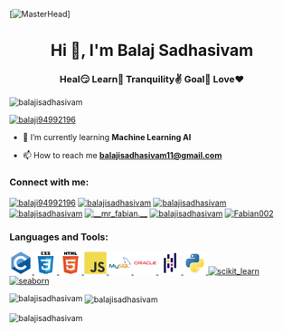 [![MasterHead](https://1.bp.blogspot.com/-7A4WynwLsM...)]
<h1 align="center">Hi 👋, I'm Balaj Sadhasivam</h1>
<h3 align="center">Heal😏 Learn💯 Tranquility✌️ Goal🤟 Love❤️</h3>


<p align="left"> <img src="https://komarev.com/ghpvc/?username=balajisadhasivam&label=Profile%20views&color=0e75b6&style=flat" alt="balajisadhasivam" /> </p>

<p align="left"> <a href="https://twitter.com/balaji94992196" target="blank"><img src="https://img.shields.io/twitter/follow/balaji94992196?logo=twitter&style=for-the-badge" alt="balaji94992196" /></a> </p>

- 🌱 I’m currently learning **Machine Learning AI**

- 📫 How to reach me **balajisadhasivam11@gmail.com**

<h3 align="left">Connect with me:</h3>
<p align="left">
<a href="https://twitter.com/balaji94992196" target="blank"><img align="center" src="https://raw.githubusercontent.com/rahuldkjain/github-profile-readme-generator/master/src/images/icons/Social/twitter.svg" alt="balaji94992196" height="30" width="40" /></a>
<a href="https://linkedin.com/in/balajisadhasivam" target="blank"><img align="center" src="https://raw.githubusercontent.com/rahuldkjain/github-profile-readme-generator/master/src/images/icons/Social/linked-in-alt.svg" alt="balajisadhasivam" height="30" width="40" /></a>
<a href="https://kaggle.com/balajisadhasivam" target="blank"><img align="center" src="https://raw.githubusercontent.com/rahuldkjain/github-profile-readme-generator/master/src/images/icons/Social/kaggle.svg" alt="balajisadhasivam" height="30" width="40" /></a>
<a href="https://fb.com/balajisadhasivam" target="blank"><img align="center" src="https://raw.githubusercontent.com/rahuldkjain/github-profile-readme-generator/master/src/images/icons/Social/facebook.svg" alt="balajisadhasivam" height="30" width="40" /></a>
<a href="https://instagram.com/__mr_fabian.__" target="blank"><img align="center" src="https://raw.githubusercontent.com/rahuldkjain/github-profile-readme-generator/master/src/images/icons/Social/instagram.svg" alt="__mr_fabian.__" height="30" width="40" /></a>
<a href="https://www.hackerrank.com/balajisadhasivam" target="blank"><img align="center" src="https://raw.githubusercontent.com/rahuldkjain/github-profile-readme-generator/master/src/images/icons/Social/hackerrank.svg" alt="balajisadhasivam" height="30" width="40" /></a>
<a href="https://discord.gg/Fabian002" target="blank"><img align="center" src="https://raw.githubusercontent.com/rahuldkjain/github-profile-readme-generator/master/src/images/icons/Social/discord.svg" alt="Fabian002" height="30" width="40" /></a>
</p>

<h3 align="left">Languages and Tools:</h3>
<p align="left"> <a href="https://www.cprogramming.com/" target="_blank" rel="noreferrer"> <img src="https://raw.githubusercontent.com/devicons/devicon/master/icons/c/c-original.svg" alt="c" width="40" height="40"/> </a> <a href="https://www.w3schools.com/css/" target="_blank" rel="noreferrer"> <img src="https://raw.githubusercontent.com/devicons/devicon/master/icons/css3/css3-original-wordmark.svg" alt="css3" width="40" height="40"/> </a> <a href="https://www.w3.org/html/" target="_blank" rel="noreferrer"> <img src="https://raw.githubusercontent.com/devicons/devicon/master/icons/html5/html5-original-wordmark.svg" alt="html5" width="40" height="40"/> </a> <a href="https://developer.mozilla.org/en-US/docs/Web/JavaScript" target="_blank" rel="noreferrer"> <img src="https://raw.githubusercontent.com/devicons/devicon/master/icons/javascript/javascript-original.svg" alt="javascript" width="40" height="40"/> </a> <a href="https://www.mysql.com/" target="_blank" rel="noreferrer"> <img src="https://raw.githubusercontent.com/devicons/devicon/master/icons/mysql/mysql-original-wordmark.svg" alt="mysql" width="40" height="40"/> </a> <a href="https://www.oracle.com/" target="_blank" rel="noreferrer"> <img src="https://raw.githubusercontent.com/devicons/devicon/master/icons/oracle/oracle-original.svg" alt="oracle" width="40" height="40"/> </a> <a href="https://pandas.pydata.org/" target="_blank" rel="noreferrer"> <img src="https://raw.githubusercontent.com/devicons/devicon/2ae2a900d2f041da66e950e4d48052658d850630/icons/pandas/pandas-original.svg" alt="pandas" width="40" height="40"/> </a> <a href="https://www.python.org" target="_blank" rel="noreferrer"> <img src="https://raw.githubusercontent.com/devicons/devicon/master/icons/python/python-original.svg" alt="python" width="40" height="40"/> </a> <a href="https://scikit-learn.org/" target="_blank" rel="noreferrer"> <img src="https://upload.wikimedia.org/wikipedia/commons/0/05/Scikit_learn_logo_small.svg" alt="scikit_learn" width="40" height="40"/> </a> <a href="https://seaborn.pydata.org/" target="_blank" rel="noreferrer"> <img src="https://seaborn.pydata.org/_images/logo-mark-lightbg.svg" alt="seaborn" width="40" height="40"/> </a> </p>

<p><img align="left" src="https://github-readme-stats.vercel.app/api/top-langs?username=balajisadhasivam&show_icons=true&locale=en&layout=compact" alt="balajisadhasivam" /></p>

<p>&nbsp;<img align="center" src="https://github-readme-stats.vercel.app/api?username=balajisadhasivam&show_icons=true&locale=en" alt="balajisadhasivam" /></p>

<p><img align="center" src="https://github-readme-streak-stats.herokuapp.com/?user=balajisadhasivam&" alt="balajisadhasivam" /></p>
